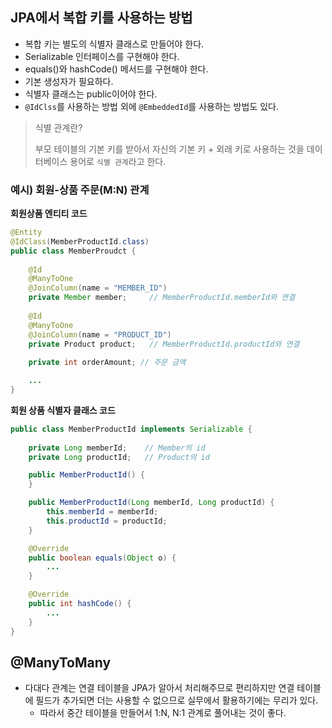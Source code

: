 ## JPA에서 복합 키를 사용하는 방법
* 복합 키는 별도의 식별자 클래스로 만들어야 한다.
* Serializable 인터페이스를 구현해야 한다.
* equals()와 hashCode() 메서드를 구현해야 한다.
* 기본 생성자가 필요하다.
* 식별자 클래스는 public이어야 한다.
* `@IdClss`를 사용하는 방법 외에 `@EmbeddedId`를 사용하는 방법도 있다.

> 식별 관계란?
>
> 부모 테이블의 기본 키를 받아서 자신의 기본 키 + 외래 키로 사용하는 것을 데이터베이스 용어로 `식별 관계`라고 한다.

### 예시) 회원-상품 주문(M:N) 관계

**회원상품 엔티티 코드**

```java
@Entity
@IdClass(MemberProductId.class)
public class MemberProudct {
    
    @Id
    @ManyToOne
    @JoinColumn(name = "MEMBER_ID")
    private Member member;     // MemberProductId.memberId와 연결
    
    @Id
    @ManyToOne
    @JoinColumn(name = "PRODUCT_ID")
    private Product product;   // MemberProductId.productId와 연결
    
    private int orderAmount; // 주문 금액

    ...
}
```
**회원 상품 식별자 클래스 코드**

```java
public class MemberProductId implements Serializable {
    
    private Long memberId;    // Member의 id
    private Long productId;   // Product의 id

    public MemberProductId() {
    }

    public MemberProductId(Long memberId, Long productId) {
        this.memberId = memberId;
        this.productId = productId;
    }

    @Override
    public boolean equals(Object o) {
        ...
    }

    @Override
    public int hashCode() {
        ...
    }
}
```

## @ManyToMany
* 다대다 관계는 연결 테이블을 JPA가 알아서 처리해주므로 편리하지만 연결 테이블에 필드가 추가되면 더는 사용할 수 없으므로 실무에서 활용하기에는 무리가 있다.
  * 따라서 중간 테이블을 만들어서 1:N, N:1 관계로 풀어내는 것이 좋다.